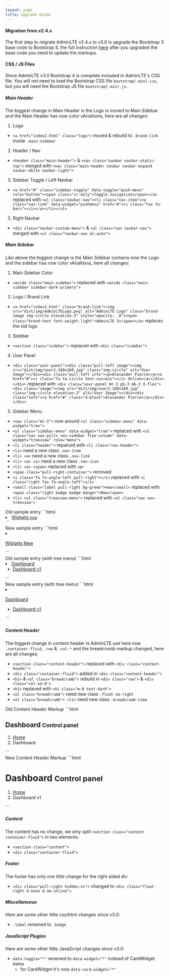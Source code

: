 ```yaml
---
layout: page
title: Upgrade Guide
---
```


#### Migration from v2.4.x

The first step to migrate AdminLTE v2.4.x to v3.0 is upgrade the Bootstrap 3 base code to Bootstrap 4, the full instruction [here](https://getbootstrap.com/docs/4.4/migration/) after you upgraded the base code you need to update the markups.

#### CSS / JS Files

Since AdminLTE v3.0 Bootstrap 4 is complete included in AdminLTE's CSS file. You will not need to load the Bootstrap CSS file `bootstrap(.min).css`, but you will need the Bootstrap JS file `bootstrap(.min).js`.

##### Main Header

The biggest change in Main Header is the Logo is moved to Main Sidebar and the Main Header has now color vArialtions, here are all changes:

1. Logo

- `<a href="index2.html" class="logo">` moved & rebuild to `.brand-link` inside `.main-sidebar`

2. Header / Nav

- `<header class="main-header">` & `<nav class="navbar navbar-static-top">` merged with `<nav class="main-header navbar navbar-expand navbar-white navbar-light">`

3. Sidebar Toggle / Left Navbar

- `<a href="#" class="sidebar-toggle" data-toggle="push-menu" role="button"><span class="sr-only">Toggle navigation</span></a>` replaced with `<ul class="navbar-nav"><li class="nav-item"><a class="nav-link" data-widget="pushmenu" href="#"><i class="fas fa-bars"></i></a></li></ul>`

3. Right Navbar

- `<div class="navbar-custom-menu">` & `<ul class="nav navbar-nav">` merged with `<ul class="navbar-nav ml-auto">`

##### Main Sidebar

Like above the biggest change is the Main Sidebar contains now the Logo and the sidebar has now color vArialtions, here all changes:

1. Main Sidebar Color

- `<aside class="main-sidebar">` replaced with `<aside class="main-sidebar sidebar-dark-primary">`

2. Logo / Brand Link

- `<a href="index3.html" class="brand-link"><img src="dist/img/AdminLTELogo.png" alt="AdminLTE Logo" class="brand-image img-circle elevation-3" style="opacity: .8"><span class="brand-text font-weight-light">AdminLTE 3</span></a>` replaces the old logo

3. Sidebar

- `<section class="sidebar">` replaced with `<div class="sidebar">`

4. User Panel

- `<div class="user-panel"><div class="pull-left image"><img src="dist/img/user2-160x160.jpg" class="img-circle" alt="User Image"></div><div class="pull-left info"><p>Alexander Pierce</p><a href="#"><i class="fa fa-circle text-success"></i> Online</a></div></div>` replaced with `<div class="user-panel mt-3 pb-3 mb-3 d-flex"><div class="image"><img src="dist/img/user2-160x160.jpg" class="img-circle elevation-2" alt="User Image"></div><div class="info"><a href="#" class="d-block">Alexander Pierce</a></div></div>`

5. Sidebar Menu

- `<nav class="mt-2">` now around `<ul class="sidebar-menu" data-widget="tree">`
- `<ul class="sidebar-menu" data-widget="tree">` replaced with `<ul class="nav nav-pills nav-sidebar flex-column" data-widget="treeview" role="menu">`
- `<li class="header">` repalced with `<li class="nav-header">`
- `<li>` need a new class `.nav-item`
- `<li> <a>` need a new class `.nav-link`
- `<li> <a> <i>` need a new class `.nav-icon`
- `<li> <a> <span>` replaced with `<p>`
- `<span class="pull-right-container">` removed
- `<i class="fa fa-angle-left pull-right"></i>` replaced with `<i class="right fas fa-angle-left"></i>`
- `<small class="label pull-right bg-green">new</small>` replaced with `<span class="right badge badge-danger">New</span>`
- `<li> <ul class="treeview-menu">` replaced with `<ul class="nav nav-treeview">`

<div class="row">
  <div class="col-md-6" markdown="1">
Old sample entry
```html
<li>
  <a href="pages/widgets.html">
    <i class="fa fa-th"></i> <span>Widgets</span>
    <span class="pull-right-container">
      <small class="label pull-right bg-green">new</small>
    </span>
  </a>
</li>
```
  </div>
  <div class="col-md-6" markdown="1">
New sample entry
```html
<li class="nav-item">
  <a href="pages/widgets.html" class="nav-link">
    <i class="nav-icon fas fa-th"></i>
    <p>
      Widgets
      <span class="right badge badge-danger">New</span>
    </p>
  </a>
</li>
```
  </div>
</div>

<div class="row">
  <div class="col-md-6" markdown="1">
Old sample entry (with tree menu)
```html
<li class="treeview">
  <a href="#">
    <i class="fa fa-dashboard"></i> <span>Dashboard</span>
    <span class="pull-right-container">
      <i class="fa fa-angle-left pull-right"></i>
    </span>
  </a>
  <ul class="treeview-menu">
    <li class="active"><a href="index.html">
      <i class="fa fa-circle-o"></i> Dashboard v1</a>
    </li>
  </ul>
</li>
```
  </div>
  <div class="col-md-6" markdown="1">
New sample entry (with tree menu)
```html
<li class="nav-item">
  <a href="#" class="nav-link">
    <i class="nav-icon fas fa-tachometer-alt"></i>
    <p>
      Dashboard
      <i class="right fas fa-angle-left"></i>
    </p>
  </a>
  <ul class="nav nav-treeview">
    <li class="nav-item">
      <a href="index.html" class="nav-link active">
        <i class="far fa-circle nav-icon"></i>
        <p>Dashboard v1</p>
      </a>
    </li>
  </ul>
</li>
```
  </div>
</div>

##### Content Header

The biggest change in content header is AdminLTE use here now `.container-fluid`, `.row` & `.col-*` and the breadcrumb markup changed, here are all changes:

- `<section class="content-header">` replaced with `<div class="content-header">`
- `<div class="container-fluid">` added in `<div class="content-header">`
- `<h1>` & `<ol class="breadcrumb">` rebuild in `<div class="row">` & `<div class="col-sm-6">`
- `<h1>` replaced with `<h1 class="m-0 text-dark">`
- `<ol class="breadcrumb">` need new class `.float-sm-right`
- `<ol class="breadcrumb"> <li>` need new class `.breadcrumb-item`

<div class="row">
  <div class="col-md-6" markdown="1">
Old Content Header Markup
```html
<section class="content-header">
  <h1>
    Dashboard
    <small>Control panel</small>
  </h1>
  <ol class="breadcrumb">
    <li><a href="#"><i class="fa fa-dashboard"></i> Home</a></li>
    <li class="active">Dashboard</li>
  </ol>
</section>
```
  </div>
  <div class="col-md-6" markdown="1">
New Content Header Markup
```html
<div class="content-header">
  <div class="container-fluid">
    <div class="row mb-2">
      <div class="col-sm-6">
        <h1 class="m-0 text-dark">
          Dashboard
          <small>Control panel</small>
        </h1>
      </div>
      <div class="col-sm-6">
        <ol class="breadcrumb float-sm-right">
          <li class="breadcrumb-item"><a href="#">Home</a></li>
          <li class="breadcrumb-item active">Dashboard v1</li>
        </ol>
      </div>
    </div>
  </div>
</div>
```
  </div>
</div>

##### Content

The content has no change, we only split `<section class="content container-fluid">` in two elements:

- `<section class="content">`
- `<div class="container-fluid">`

##### Footer

The footer has only one little change for the right sided div.

- `<div class="pull-right hidden-xs">` changed to `<div class="float-right d-none d-sm-inline">`

##### Miscellaneous

Here are some other little css/html changes since v3.0:

- `.label` renamed to `.badge`

##### JavaScript Plugins

Here are some other little JavaScript changes since v3.0:

- `data-toggle="*"` renamed to `data-widget="*"` instead of CardWidget items
  - for CardWidget it's now `data-card-widget="*"`

